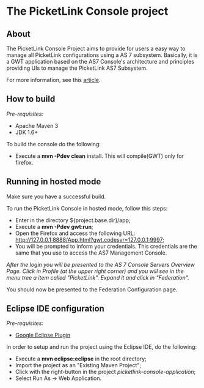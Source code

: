 # The PicketLink Console project #

## About ##

The PicketLink Console Project aims to provide for users a easy way to manage all PicketLink configurations using a AS 7 subsystem. Basically, it is a GWT application based on the AS7 Console's architecture and principles providing UIs to manage the PicketLink AS7 Subsystem.

For more information, see this [article](https://community.jboss.org/wiki/PicketLinkConsoleForJBossAS7 "About the PicketLink Console Project").

## How to build ##

*Pre-requisites:*

+ Apache Maven 3
+ JDK 1.6+

To build the console do the following:

+ Execute a **mvn -Pdev clean** install. This will compile(GWT) only for firefox.  

## Running in hosted mode ##

Make sure you have a successful build. 

To run the PicketLink Console in hosted mode, follow this steps:

+ Enter in the directory ${project.base.dir}/app;
+ Execute a **mvn -Pdev gwt:run**;
+ Open the Firefox and access the following URL: http://127.0.0.1:8888/App.html?gwt.codesvr=127.0.0.1:9997;
+ You will be prompted to inform your credentials. This credentials are the same that you use to access the AS7 Management Console.    

*After the login you will be presented to the AS 7 Console Servers Overview Page. Click in Profile (at the upper right corner) and you will see in the menu tree a item called "PicketLink".  Expand it and click in "Federation".*

You should now be presented to the Federation Configuration page. 

## Eclipse IDE configuration ##

*Pre-requisites:*

+ [Google Eclipse Plugin](http://mojo.codehaus.org/gwt-maven-plugin/eclipse/google_plugin.html "Google Eclipse Plugin")

In order to setup and run the project using the Eclipse IDE, do the following:

+ Execute a **mvn eclipse:eclipse** in the root directory;
+ Import the project as an "Existing Maven Project";
+ Click with the right-button in the project *picketlink-console-application*;
+ Select Run As -> Web Application.

